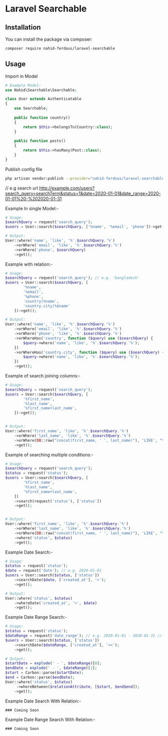# Laravel Searchable

## Installation

You can install the package via composer:

```sh
composer require nahid-ferdous/laravel-searchable
```

## Usage

Import in Model

```php
# Example Model:
use Nahid\Searchable\Searchable;

class User extends Authenticatable
{
    use Searchable;
    
    public function country()
    {
        return $this->belongsTo(Country::class);
    }
    
    public function posts()
    {
        return $this->hasMany(Post::class);
    }
}
```

Publish config file

```sh
php artisan vendor:publish --provider="nahid-ferdous/laravel-searchable"
```

// e.g search url http://example.com/users?search_query=searchTerm&status=1&date=2020-01-01&date_range=2020-01-01%20-%202020-01-31

Example In single Model:-

```php
# Usage:
$searchQuery = request('search_query');
$users = User::search($searchQuery, ['%name', '%email', 'phone'])->get();

# Output:
User::where('name', 'like', '%'.$searchQuery.'%')
    ->orWhere('email', 'like', '%'.$searchQuery.'%')
    ->orWhere('phone', $searchQuery)
    ->get();
```

Example with relation:-

```php
# Usage: 
$searchQuery = request('search_query'); // e.g. 'bangladesh'
$users = User::search($searchQuery, [
        '%name',
        '%email',
        '%phone',
        'country|%name',
        'country.city|%$name'
    ])->get();

# Output:
User::where('name', 'like', '%'.$searchQuery.'%')
    ->orWhere('email', 'like', '%'.$searchQuery.'%')
    ->orWhere('phone', 'like', '%'.$searchQuery.'%')
    ->orWhereHas('country', function ($query) use ($searchQuery) {
        $query->where('name', 'like', '%'.$searchQuery.'%');
    })
    ->orWhereHas('country.city', function ($query) use ($searchQuery) {
        $query->where('name', 'like', '%'.$searchQuery.'%');
    })
    ->get();
```

Example of search joining columns:-

```php
# Usage:
$searchQuery = request('search_query');
$users = User::search($searchQuery, [
        '%first_name',
        '%last_name',
        '%first_name+last_name',
    ])->get();


# Output:
User::where('first_name', 'like', '%'.$searchQuery.'%')
    ->orWhere('last_name', 'like', '%'.$searchQuery.'%')
    ->orWhere(DB::raw("concat(first_name, ' ', last_name)"), 'LIKE', "%" . $searchQuery . "%");
    ->get();
```

Example of searching multiple conditions:-

```php
# Usage:
$searchQuery = request('search_query');
$status = request('status');
$users = User::search($searchQuery, [
        '%first_name',
        '%last_name',
        '%first_name+last_name',
    ])
    ->search(request('status'), ['status'])
    ->get();


# Output:
User::where('first_name', 'like', '%'.$searchQuery.'%')
    ->orWhere('last_name', 'like', '%'.$searchQuery.'%')
    ->orWhere(DB::raw("concat(first_name, ' ', last_name)"), 'LIKE', "%" . $searchQuery . "%")
    ->where('status', $status)
    ->get();
```

Example Date Search:-

```php
# Usage:
$status = request('status');
$date = request('date'); // e.g. 2020-01-01 
$users = User::search($status, ['status'])
    ->searchDate($date, ['created_at'], '>');
    ->get();

# Output:
User::where('status', $status)
    ->whereDate('created_at', '>', $date)
    ->get();
```

Example Date Range Search:-

```php
# Usage:
$status = request('status');
$dateRange = request('date_range'); // e.g. 2020-01-01 - 2020-01-31 // Must be separated by space and -
$users = User::search($status, ['status'])
    ->searchDate($dateRange, ['created_at'], '><');
    ->get();

# Output:
$startDate = explode(' - ', $dateRange)[0];
$endDate = explode(' - ', $dateRange)[1];
$start = Carbon::parse($startDate);
$end = Carbon::parse($endDate);
User::where('status', $status)
     ->whereBetween($relationAttribute, [$start, $end$end]);
    ->get();
```

Example Date Search With Relation:-

````
### Coming Soon
````

Example Date Range Search With Relation:-

````
### Coming Soon
````
